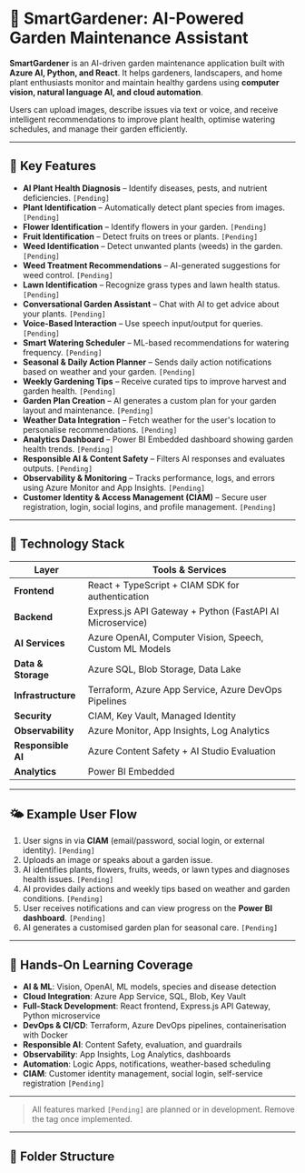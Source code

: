 # 🌿 SmartGardener: AI-Powered Garden Maintenance Assistant

**SmartGardener** is an AI-driven garden maintenance application built with **Azure AI, Python, and React**. It helps gardeners, landscapers, and home plant enthusiasts monitor and maintain healthy gardens using **computer vision, natural language AI, and cloud automation**.  

Users can upload images, describe issues via text or voice, and receive intelligent recommendations to improve plant health, optimise watering schedules, and manage their garden efficiently.

---

## 🌱 Key Features

- **AI Plant Health Diagnosis** – Identify diseases, pests, and nutrient deficiencies. `[Pending]`
- **Plant Identification** – Automatically detect plant species from images. `[Pending]`
- **Flower Identification** – Identify flowers in your garden. `[Pending]`
- **Fruit Identification** – Detect fruits on trees or plants. `[Pending]`
- **Weed Identification** – Detect unwanted plants (weeds) in the garden. `[Pending]`
- **Weed Treatment Recommendations** – AI-generated suggestions for weed control. `[Pending]`
- **Lawn Identification** – Recognize grass types and lawn health status. `[Pending]`
- **Conversational Garden Assistant** – Chat with AI to get advice about your plants. `[Pending]`
- **Voice-Based Interaction** – Use speech input/output for queries. `[Pending]`
- **Smart Watering Scheduler** – ML-based recommendations for watering frequency. `[Pending]`
- **Seasonal & Daily Action Planner** – Sends daily action notifications based on weather and your garden. `[Pending]`
- **Weekly Gardening Tips** – Receive curated tips to improve harvest and garden health. `[Pending]`
- **Garden Plan Creation** – AI generates a custom plan for your garden layout and maintenance. `[Pending]`
- **Weather Data Integration** – Fetch weather for the user's location to personalise recommendations. `[Pending]`
- **Analytics Dashboard** – Power BI Embedded dashboard showing garden health trends. `[Pending]`
- **Responsible AI & Content Safety** – Filters AI responses and evaluates outputs. `[Pending]`
- **Observability & Monitoring** – Tracks performance, logs, and errors using Azure Monitor and App Insights. `[Pending]`
- **Customer Identity & Access Management (CIAM)** – Secure user registration, login, social logins, and profile management. `[Pending]`

---

## 🧱 Technology Stack

| Layer | Tools & Services |
|-------|-----------------|
| **Frontend** | React + TypeScript + CIAM SDK for authentication |
| **Backend** | Express.js API Gateway + Python (FastAPI AI Microservice) |
| **AI Services** | Azure OpenAI, Computer Vision, Speech, Custom ML Models |
| **Data & Storage** | Azure SQL, Blob Storage, Data Lake |
| **Infrastructure** | Terraform, Azure App Service, Azure DevOps Pipelines |
| **Security** | CIAM, Key Vault, Managed Identity |
| **Observability** | Azure Monitor, App Insights, Log Analytics |
| **Responsible AI** | Azure Content Safety + AI Studio Evaluation |
| **Analytics** | Power BI Embedded |

---

## 🌤️ Example User Flow

1. User signs in via **CIAM** (email/password, social login, or external identity). `[Pending]`
2. Uploads an image or speaks about a garden issue.  
3. AI identifies plants, flowers, fruits, weeds, or lawn types and diagnoses health issues. `[Pending]`
4. AI provides daily actions and weekly tips based on weather and garden conditions. `[Pending]`
5. User receives notifications and can view progress on the **Power BI dashboard**. `[Pending]`
6. AI generates a customised garden plan for seasonal care. `[Pending]`

---

## 🧠 Hands-On Learning Coverage

- **AI & ML**: Vision, OpenAI, ML models, species and disease detection  
- **Cloud Integration**: Azure App Service, SQL, Blob, Key Vault  
- **Full-Stack Development**: React frontend, Express.js API Gateway, Python microservice  
- **DevOps & CI/CD**: Terraform, Azure DevOps pipelines, containerisation with Docker  
- **Responsible AI**: Content Safety, evaluation, and guardrails  
- **Observability**: App Insights, Log Analytics, dashboards  
- **Automation**: Logic Apps, notifications, weather-based scheduling  
- **CIAM**: Customer identity management, social login, self-service registration `[Pending]`

---

> All features marked `[Pending]` are planned or in development. Remove the tag once implemented.

---

## 📂 Folder Structure

